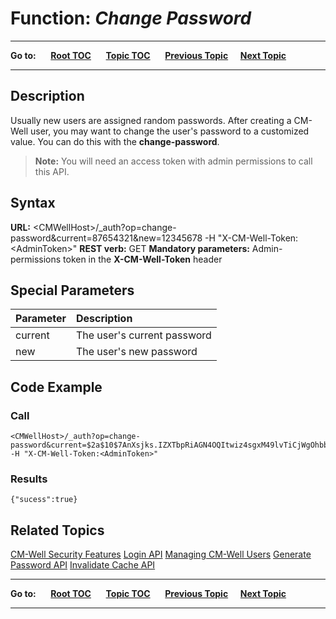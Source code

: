 # Function: *Change Password* #

----

**Go to:** &nbsp;&nbsp;&nbsp;&nbsp; [**Root TOC**](CM-Well.RootTOC.md) &nbsp;&nbsp;&nbsp;&nbsp; [**Topic TOC**](API.TOC.md) &nbsp;&nbsp;&nbsp;&nbsp; [**Previous Topic**](API.Auth.GeneratePassword.md)&nbsp;&nbsp;&nbsp;&nbsp; [**Next Topic**](API.Auth.InvalidateCache.md)  

----

## Description ##

Usually new users are assigned random passwords. After creating a CM-Well user, you may want to change the user's password to a customized value. You can do this with the **change-password**.

>**Note:** You will need an access token with admin permissions to call this API.

## Syntax ##

**URL:** \<CMWellHost\>/_auth?op=change-password&current=87654321&new=12345678 -H "X-CM-Well-Token:\<AdminToken\>"
**REST verb:** GET
**Mandatory parameters:** Admin-permissions token in the **X-CM-Well-Token** header

## Special Parameters ##

Parameter | Description 
:---------|:-------------
current   | The user's current password
new       | The user's new password

## Code Example ##

### Call ###

    <CMWellHost>/_auth?op=change-password&current=$2a$10$7AnXsjks.IZXTbpRiAGN4OQItwiz4sgxM49lvTiCjWgOhbbOQkg2m&new=12345678 -H "X-CM-Well-Token:<AdminToken>"

### Results ###

    {"sucess":true}

## Related Topics ##
[CM-Well Security Features](DevGuide.CM-WellSecurityFeatures.md)
[Login API](API.Login.Login.md)
[Managing CM-Well Users](DevGuide.ManagingUsers.md)
[Generate Password API](API.Auth.GeneratePassword.md)
[Invalidate Cache API](API.Auth.InvalidateCache.md)

----

**Go to:** &nbsp;&nbsp;&nbsp;&nbsp; [**Root TOC**](CM-Well.RootTOC.md) &nbsp;&nbsp;&nbsp;&nbsp; [**Topic TOC**](API.TOC.md) &nbsp;&nbsp;&nbsp;&nbsp; [**Previous Topic**](API.Auth.GeneratePassword.md)&nbsp;&nbsp;&nbsp;&nbsp; [**Next Topic**](API.Auth.InvalidateCache.md)  

----